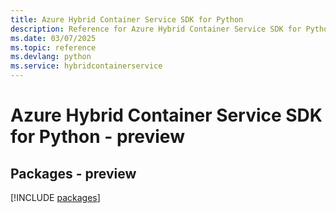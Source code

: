 ```yaml
---
title: Azure Hybrid Container Service SDK for Python
description: Reference for Azure Hybrid Container Service SDK for Python
ms.date: 03/07/2025
ms.topic: reference
ms.devlang: python
ms.service: hybridcontainerservice
---
```

# Azure Hybrid Container Service SDK for Python - preview
## Packages - preview
[!INCLUDE [packages](hybrid-container-service-index.md)]